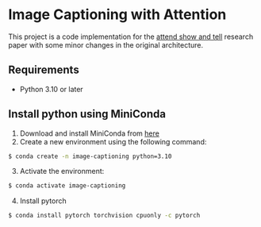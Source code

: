 # Image Captioning with Attention

This project is a code implementation for the [attend show and tell](https://arxiv.org/abs/1502.03044) research paper with some minor changes in the original architecture.

## Requirements

- Python 3.10 or later

## Install python using MiniConda

1) Download and install MiniConda from [here](https://docs.anaconda.com/free/miniconda/#quick-command-line-install)
2) Create a new environment using the following command:
```bash
$ conda create -n image-captioning python=3.10
```
3) Activate the environment:
```bash
$ conda activate image-captioning
```
4) Install pytorch
```bash
$ conda install pytorch torchvision cpuonly -c pytorch
```